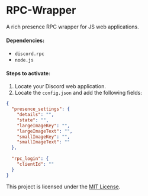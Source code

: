 # RPC-Wrapper
A rich presence RPC wrapper for JS web applications.

#### Dependencies:
- `discord.rpc`
- `node.js`

#### Steps to activate:
1. Locate your Discord web application.
2. Locate the `config.json` and add the following fields:

```json
{
  "presence_settings": {
    "details": "", 
    "state": "", 
    "largeImageKey": "", 
    "largeImageText": "", 
    "smallImageKey": "", 
    "smallImageText": "" 
  },
  
  "rpc_login": {
    "clientId": ""
  }
}
```

This project is licensed under the [MIT License](https://www.mit.edu/~amini/LICENSE.md).